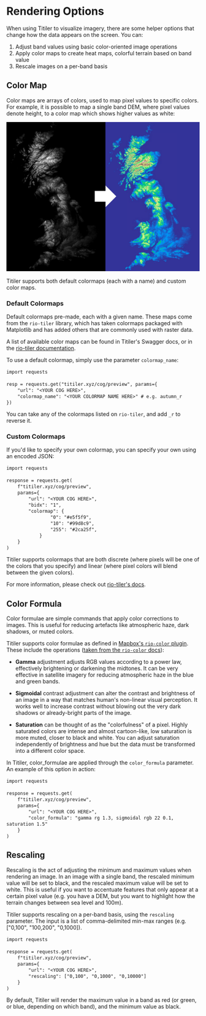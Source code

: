 # Rendering Options

When using Titiler to visualize imagery, there are some helper options that change how the data appears on the screen. You can:
1. Adjust band values using basic color-oriented image operations
2. Apply color maps to create heat maps, colorful terrain based on band value
3. Rescale images on a per-band basis

## Color Map

Color maps are arrays of colors, used to map pixel values to specific colors. For example, it is possible to map a single band DEM, where pixel values denote height, to a color map which shows higher values as white:

![color map example](../img/colormap.png)

Titiler supports both default colormaps (each with a name) and custom color maps.

### Default Colormaps

Default colormaps pre-made, each with a given name. These maps come from the `rio-tiler` library, which has taken colormaps packaged with Matplotlib and has added others that are commonly used with raster data. 

A list of available color maps can be found in Titiler's Swagger docs, or in the [rio-tiler documentation](https://cogeotiff.github.io/rio-tiler/colormap/#default-rio-tilers-colormaps).

To use a default colormap, simply use the parameter `colormap_name`:

```python3
import requests

resp = requests.get("titiler.xyz/cog/preview", params={
    "url": "<YOUR COG HERE>",
    "colormap_name": "<YOUR COLORMAP NAME HERE>" # e.g. autumn_r
})
```

You can take any of the colormaps listed on `rio-tiler`, and add `_r` to reverse it.

### Custom Colormaps

If you'd like to specify your own colormap, you can specify your own using an encoded JSON:

```python3 
import requests

response = requests.get(
    f"titiler.xyz/cog/preview",
    params={
        "url": "<YOUR COG HERE>",
        "bidx": "1",
        "colormap": {
                "0": "#e5f5f9",
                "10": "#99d8c9",
                "255": "#2ca25f",
            }
    }
)
```

Titiler supports colormaps that are both discrete (where pixels will be one of the colors that you specify) and linear (where pixel colors will blend between the given colors).

For more information, please check out [rio-tiler's docs](https://cogeotiff.github.io/rio-tiler/colormap/).

## Color Formula

Color formulae are simple commands that apply color corrections to images. This is useful for reducing artefacts like atmospheric haze, dark shadows, or muted colors.

Titiler supports color formulae as defined in [Mapbox's `rio-color` plugin](https://github.com/mapbox/rio-color). These include the operations ([taken from the `rio-color` docs](https://github.com/mapbox/rio-color#operations)):

- **Gamma** adjustment adjusts RGB values according to a power law, effectively brightening or darkening the midtones. It can be very effective in satellite imagery for reducing atmospheric haze in the blue and green bands.

- **Sigmoidal** contrast adjustment can alter the contrast and brightness of an image in a way that matches human's non-linear visual perception. It works well to increase contrast without blowing out the very dark shadows or already-bright parts of the image.

- **Saturation** can be thought of as the "colorfulness" of a pixel. Highly saturated colors are intense and almost cartoon-like, low saturation is more muted, closer to black and white. You can adjust saturation independently of brightness and hue but the data must be transformed into a different color space.

In Titiler, color_formulae are applied through the `color_formula` parameter. An example of this option in action:

```python3
import requests

response = requests.get(
    f"titiler.xyz/cog/preview",
    params={
        "url": "<YOUR COG HERE>",
        "color_formula": "gamma rg 1.3, sigmoidal rgb 22 0.1, saturation 1.5"
    }
)
```

## Rescaling

Rescaling is the act of adjusting the minimum and maximum values when rendering an image. In an image with a single band, the rescaled minimum value will be set to black, and the rescaled maximum value will be set to white. This is useful if you want to accentuate features that only appear at a certain pixel value (e.g. you have a DEM, but you want to highlight how the terrain changes between sea level and 100m).

Titiler supports rescaling on a per-band basis, using the `rescaling` parameter. The input is a list of comma-delimited min-max ranges (e.g. ["0,100", "100,200", "0,1000]).

```python3
import requests

response = requests.get(
    f"titiler.xyz/cog/preview",
    params={
        "url": "<YOUR COG HERE>",
        "rescaling": ["0,100", "0,1000", "0,10000"]
    }
)
```

By default, Titiler will render the maximum value in a band as red (or green, or blue, depending on which band), and the minimum value as black. 